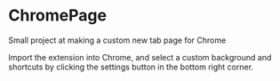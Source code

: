 # ChromePage

Small project at making a custom new tab page for Chrome

Import the extension into Chrome, and select a custom background and shortcuts by clicking the settings button in the bottom right corner.
